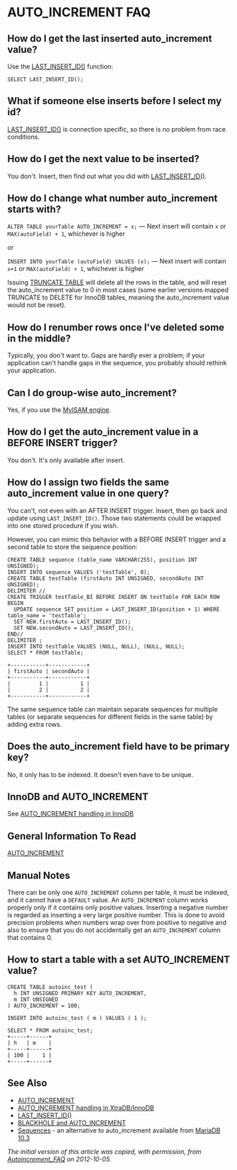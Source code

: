 
# AUTO_INCREMENT FAQ


## How do I get the last inserted auto_increment value?


Use the [LAST_INSERT_ID()](../sql-statements-and-structure/sql-statements/built-in-functions/secondary-functions/information-functions/last_insert_id.md) function:


```
SELECT LAST_INSERT_ID();
```

## What if someone else inserts before I select my id?


[LAST_INSERT_ID()](../sql-statements-and-structure/sql-statements/built-in-functions/secondary-functions/information-functions/last_insert_id.md) is connection specific, so there is no problem from race conditions.


## How do I get the next value to be inserted?


You don't. Insert, then find out what you did with [LAST_INSERT_ID()](../sql-statements-and-structure/sql-statements/built-in-functions/secondary-functions/information-functions/last_insert_id.md).


## How do I change what number auto_increment starts with?


`ALTER TABLE yourTable AUTO_INCREMENT = x;` — Next insert will contain `x` or `MAX(autoField) + 1`, whichever is higher


or


`INSERT INTO yourTable (autoField) VALUES (x);` —
Next insert will contain `x+1` or `MAX(autoField) + 1`, whichever is higher


Issuing [TRUNCATE TABLE](../sql-statements-and-structure/sql-statements/table-statements/truncate-table.md) will delete all the rows in the table, and will reset
the auto_increment value to 0 in most cases (some earlier versions mapped
TRUNCATE to DELETE for InnoDB tables, meaning the auto_increment value would
not be reset).


## How do I renumber rows once I've deleted some in the middle?


Typically, you don't want to. Gaps are hardly ever a problem; if your
application can't handle gaps in the sequence, you probably should rethink your
application.


## Can I do group-wise auto_increment?


Yes, if you use the [MyISAM engine](../storage-engines/myisam-storage-engine/myisam-system-variables.md).


## How do I get the auto_increment value in a BEFORE INSERT trigger?


You don't. It's only available after insert.


## How do I assign two fields the same auto_increment value in one query?


You can't, not even with an AFTER INSERT trigger. Insert, then go back and
update using `LAST_INSERT_ID()`. Those two statements could be
wrapped into one stored procedure if you wish.


However, you can mimic this behavior with a BEFORE INSERT trigger and a second
table to store the sequence position:


```
CREATE TABLE sequence (table_name VARCHAR(255), position INT UNSIGNED);
INSERT INTO sequence VALUES ('testTable', 0);
CREATE TABLE testTable (firstAuto INT UNSIGNED, secondAuto INT UNSIGNED);
DELIMITER //
CREATE TRIGGER testTable_BI BEFORE INSERT ON testTable FOR EACH ROW BEGIN
  UPDATE sequence SET position = LAST_INSERT_ID(position + 1) WHERE table_name = 'testTable';
  SET NEW.firstAuto = LAST_INSERT_ID();
  SET NEW.secondAuto = LAST_INSERT_ID();
END//
DELIMITER ;
INSERT INTO testTable VALUES (NULL, NULL), (NULL, NULL);
SELECT * FROM testTable;

+-----------+------------+
| firstAuto | secondAuto |
+-----------+------------+
|         1 |          1 |
|         2 |          2 |
+-----------+------------+
```

The same sequence table can maintain separate sequences for multiple tables (or
separate sequences for different fields in the same table) by adding extra
rows.


## Does the auto_increment field have to be primary key?


No, it only has to be indexed. It doesn't even have to be unique.


## InnoDB and AUTO_INCREMENT


See [AUTO_INCREMENT handling in InnoDB](../storage-engines/innodb/auto_increment-handling-in-innodb.md)


## General Information To Read


[AUTO_INCREMENT](../storage-engines/innodb/auto_increment-handling-in-innodb.md)


## Manual Notes


There can be only one `AUTO_INCREMENT` column per table, it must be indexed,
and it cannot have a `DEFAULT` value. An `AUTO_INCREMENT` column works
properly only if it contains only positive values. Inserting a negative number
is regarded as inserting a very large positive number. This is done to avoid
precision problems when numbers wrap over from positive to negative and also to
ensure that you do not accidentally get an `AUTO_INCREMENT` column that
contains 0.


## How to start a table with a set AUTO_INCREMENT value?


```
CREATE TABLE autoinc_test (
  h INT UNSIGNED PRIMARY KEY AUTO_INCREMENT, 
  m INT UNSIGNED 
) AUTO_INCREMENT = 100;

INSERT INTO autoinc_test ( m ) VALUES ( 1 );

SELECT * FROM autoinc_test;
+-----+------+
| h   | m    |
+-----+------+
| 100 |    1 |
+-----+------+
```

## See Also


* [AUTO_INCREMENT](../storage-engines/innodb/auto_increment-handling-in-innodb.md)
* [AUTO_INCREMENT handling in XtraDB/InnoDB](../storage-engines/innodb/auto_increment-handling-in-innodb.md)
* [LAST_INSERT_ID()](../sql-statements-and-structure/sql-statements/built-in-functions/secondary-functions/information-functions/last_insert_id.md)
* [BLACKHOLE and AUTO_INCREMENT](../storage-engines/blackhole.md#blackhole-and-auto_increment)
* [Sequences](../sql-statements-and-structure/sequences/README.md) - an alternative to auto_increment available from [MariaDB 10.3](../../../release-notes/mariadb-community-server/what-is-mariadb-103.md)


*The initial version of this article was copied, with permission, from [Autoincrement_FAQ](https://hashmysql.org/wiki/Autoincrement_FAQ) on 2012-10-05.*

